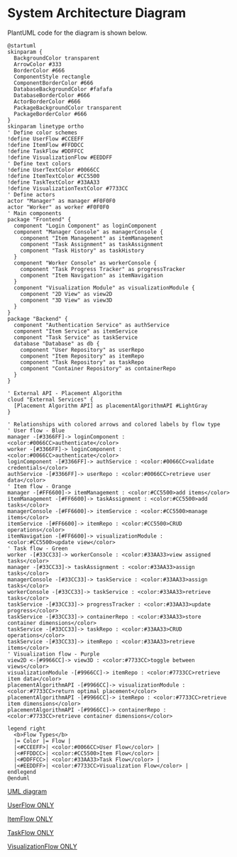 # System Architecture Diagram

PlantUML code for the diagram is shown below.

```PlantUML
@startuml
skinparam {
  BackgroundColor transparent
  ArrowColor #333
  BorderColor #666
  ComponentStyle rectangle
  ComponentBorderColor #666
  DatabaseBackgroundColor #fafafa
  DatabaseBorderColor #666
  ActorBorderColor #666
  PackageBackgroundColor transparent
  PackageBorderColor #666
}
skinparam linetype ortho
' Define color schemes
!define UserFlow #CCEEFF
!define ItemFlow #FFDDCC
!define TaskFlow #DDFFCC
!define VisualizationFlow #EEDDFF
' Define text colors
!define UserTextColor #0066CC
!define ItemTextColor #CC5500
!define TaskTextColor #33AA33
!define VisualizationTextColor #7733CC
' Define actors
actor "Manager" as manager #F0F0F0
actor "Worker" as worker #F0F0F0
' Main components
package "Frontend" {
  component "Login Component" as loginComponent
  component "Manager Console" as managerConsole {
    component "Item Management" as itemManagement
    component "Task Assignment" as taskAssignment
    component "Task History" as taskHistory
  }
  component "Worker Console" as workerConsole {
    component "Task Progress Tracker" as progressTracker
    component "Item Navigation" as itemNavigation
  }
  component "Visualization Module" as visualizationModule {
    component "2D View" as view2D
    component "3D View" as view3D
  }
}
package "Backend" {
  component "Authentication Service" as authService
  component "Item Service" as itemService
  component "Task Service" as taskService
  database "Database" as db {
    component "User Repository" as userRepo
    component "Item Repository" as itemRepo
    component "Task Repository" as taskRepo
    component "Container Repository" as containerRepo
  }
}

' External API - Placement Algorithm
cloud "External Services" {
  [Placement Algorithm API] as placementAlgorithmAPI #LightGray
}

' Relationships with colored arrows and colored labels by flow type
' User flow - Blue
manager -[#3366FF]-> loginComponent : <color:#0066CC>authenticate</color>
worker -[#3366FF]-> loginComponent : <color:#0066CC>authenticate</color>
loginComponent -[#3366FF]-> authService : <color:#0066CC>validate credentials</color>
authService -[#3366FF]-> userRepo : <color:#0066CC>retrieve user data</color>
' Item flow - Orange
manager -[#FF6600]-> itemManagement : <color:#CC5500>add items</color>
itemManagement -[#FF6600]-> taskAssignment : <color:#CC5500>add tasks</color>
managerConsole -[#FF6600]-> itemService : <color:#CC5500>manage items</color>
itemService -[#FF6600]-> itemRepo : <color:#CC5500>CRUD operations</color>
itemNavigation -[#FF6600]-> visualizationModule : <color:#CC5500>update view</color>
' Task flow - Green
worker -[#33CC33]-> workerConsole : <color:#33AA33>view assigned tasks</color>
manager -[#33CC33]-> taskAssignment : <color:#33AA33>assign tasks</color>
managerConsole -[#33CC33]-> taskService : <color:#33AA33>assign tasks</color>
workerConsole -[#33CC33]-> taskService : <color:#33AA33>retrieve tasks</color>
taskService -[#33CC33]-> progressTracker : <color:#33AA33>update progress</color>
taskService -[#33CC33]-> containerRepo : <color:#33AA33>store container dimensions</color>
taskService -[#33CC33]-> taskRepo : <color:#33AA33>CRUD operations</color>
taskService -[#33CC33]-> itemRepo : <color:#33AA33>retrieve items</color>
' Visualization flow - Purple
view2D <-[#9966CC]-> view3D : <color:#7733CC>toggle between views</color>
visualizationModule -[#9966CC]-> itemRepo : <color:#7733CC>retrieve item data</color>
placementAlgorithmAPI -[#9966CC]-> visualizationModule : <color:#7733CC>return optimal placement</color>
placementAlgorithmAPI -[#9966CC]-> itemRepo : <color:#7733CC>retrieve item dimensions</color>
placementAlgorithmAPI -[#9966CC]-> containerRepo : <color:#7733CC>retrieve container dimensions</color>

legend right
  <b>Flow Types</b>
  |= Color |= Flow |
  |<#CCEEFF>| <color:#0066CC>User Flow</color> |
  |<#FFDDCC>| <color:#CC5500>Item Flow</color> |
  |<#DDFFCC>| <color:#33AA33>Task Flow</color> |
  |<#EEDDFF>| <color:#7733CC>Visualization Flow</color> |
endlegend
@enduml
```
[UML diagram](https://uml.planttext.com/plantuml/png/fLTDRziu4BthLt2TGqv1ZGfrqS8LwafMjq3JDT9qzr3qG4kCB4GM1PAowztal-_mGn8fqMaM2mEsFFFcSJWpd17VSu6PQFTLmE_Bki4Cxz4_0K8VS7PVCDhMUKmhof1WkEQW9hK0xOenUjIAYp0C9Pwod30ZMYmM88hflg4r67mLfueWHZA1ww8YjifZbc21jvYJiGSNTrX-RCJKU9K9oZpo3P3XOiBfxge3ZSqVhTXKPKt4gI68Ch6ZmILAo1s8KARWFDkHFU71RxcMVkE4fHKzeeiuNg_Jj5Ty4cIl5McQ977SAsunlzUA94bJI_5doLjSbNzZKT9Q8zPhYHby4EIdq8wu7jo2t6ndFbyiB5BfXgMDurUlvdF75qiRXgiLvDhha0Lx_JeCOOdUAonJmWFrWsRNk8OGind27EtrCyHWBZyTv2_AxWtYg1vxm2MwncKDMpJLmuD6fmpDKaPhGUfyfggtHw3PPrg0ILzmYhQIibxaues3O55pMX7RKIDIApWsCen86-wxDKgG3QAnXGmjMd5U5dLl8K0sYBmMlvSSGdJguUO_O1_TNUWOEflGiJox1yM_ORHWX7Dqoo2m9WcD4HgPT_DVyA4iL2Nqcnz4K_USsa7ND6-DamTReULJLrycK7paQ0p8yMKoHeGZH9We7nw7Uf6Tm5SkgrRiuA7Cj6jV2JkKcVODWyhy3wOHi95o-rwa2hADb4aSaBbfR6ZMjJW5ohVJ6CXpZMv8GtdPLqGBCYdoPcY4bIxwiCh34LOwwSD2BGauZrD7iavXh6JauV2kVmh2QboXrUOJkaAR2cVgSA1LLL1MYjq-o2hQvcZM8qrikCxJTu-99FkXohJJzIgvpCNdijY9ZmoVj0ytf5APvRkoWJC1CDqnIOwm76gGvZhlHHNUaegZxGdToOuh6pzmgDWhmHNwKBKaw1hPrNTeaej5clwuYaPD1hr5IyNwrlJW20-LHfOlb2uAJCFx_qGZ8uVGAkGfsm6E7zGXJ3G8WAJ55UzPRKk7iYkzAHyZWfNaG1H4LNZFTgdcJnV9Fs0M5quiqtIncCyblTjChKNqn8fmdYlCuEd8mc5p6wsVJM86jj40cFWsZQQXqeOUtwmekbIZA1gU-EPRWcX3c2vUXsfej2wRhvTEYDj69LisIIilgWkOl7naXDHEOSPn6Ce5t8aoKEiNXKXomi6KSIPd0khodSsB8THSlqoDIpXDpLDixfQUJzPNkKjdspXaevaw9JHvwN2_PdHwxfHFlYUG0OJo4cBCdLewIztr_odhkR8yI-Mfy744tRDowRvdTaMvQLa3Dmaz_T4IrdZpHhORNVTou5ihw3VIID02RXzeIyGHAbh1XdLyXyLXzNXkU1tFtGxddqaZRvywfSCIBQiXqgBSmrJiQV_BGi_UmBGodi5-hlp6IpnPWK552dWfGqpER9ZtossaRZgtC7S1jOr0zl0EwOi6F2ZbWnGkpGKhUXZF7pMi9R1RfJFG5o_Bm7H4DPDy1lf2PXcOobNDqcUWxsUMWGc6Mz4ZIzY_ZaBm7hxWOlul)

[UserFlow ONLY](https://uml.planttext.com/plantuml/png/fLPDRzim3BtxLt3feQTYGOscm90PJUDuAz0EnTPjXw87nLOTeOeLI4goREr_7_LXH_xOQGYGs8_lKHH9KRbIcaYzNVD8lR1gGoHPmvy8u9haBwKKswgO2ouaQ4agXMPQQRJEf1HxPpY9uzZmXIoezD1aCa5eBjORKQ7Wcpvm2fBccbGbfw5fG9OIJPP4qMu49y_4V496NppBjP03-3qw8sNFPtjNDQahVmjomrb5zM53GKYz4j4ffFGP8SWjNUKhkgOgUbSuzBkYCkDY3oVp-MAHPOtXHjErCsHPcixdZU61g1TdIDCi2mm_cDeIpduJpKJb68k5uHnZqFINTe6q8tX0t6zdF9vC0gScZC0wdrzSZCUjM09h7CzcMEl1W0BQvMKSun9DLCIKH4Ns1qPtfC8Kon4G1MltZ3aOcqzD-IdaYsVixMD3E8KxmYhSekyU5MrSoM2KIL5fMXKZsxqD0qQteaH9qt3MBJTO0xNvFa1KL4fm6WRg8Rj2IsFI24wuhjTWY1sXhiAa5cPAiR9g51gn8pIe-CmKfkZGqFqxSj_Qkt0vR6t2vVAVUx3-xwKe9LKA7YGcrXTXuq6F3Mx-2zcnqdP2i_aZr0-lrJjm9ugj3t8N6XpU3_KynUQZUo-W-_EqouWxZ3YrCRmT-yLCWg5scMtr2XzOxaBxHkMEvIusWYR_7lKp43BDzWUPDiaXqnJno2pyO8DHFU8igLZsSs3EDNob6w5Oqn5Rn0mqMA4EruGunBKHThWco24kzfB6yzWF9AyDNcKoZuTtyKjJMH4Ei_iRE8DxJd9xE636Io6PNgsZd8jj0QE6wNEZN9qU1oJ6sPDjqzhMcCmo9xUiNEbFaXnS35yfjvLLAxR1Cu4qDp5f0SHSQbZcgcWWJfQKArWUuDbCN3FuqOVDlGNEu9flQLGFihD779AJIPOzdIMT8GCVO6gzVl0pE277JgFJzzQMH7xW_R-ZZgZbC6ZalhST7Z_iGxpHC076BU6gyHegMoxhrklxarHBHdVKKco7DzuYJaiyWo1DYR2yqsLYBxO7J3EkkKmGU_q8xbx11sjyDU3KtwV9QtSvMnj3h5Uf1UwU3GJkialiuHWIkFit4BZxBx4dP4ZWhkD0u6x2f3tiEahSlyj2T8LV-3_iBm00)

[ItemFlow ONLY](https://uml.planttext.com/plantuml/png/TLPTJzim57tFhxXh7tX2guWe4keYkgJTa613KBO7n8ERc3Ig6rUsI-a6_ttN7t7pDLM2zDnpRexljQzx9HKHQhTXWLmNvPO8ie6_0S1NagvpmNTb5dF61IX1IebXMYgCJeNWUniOXc6e-LnaL3XeF1uZ5FFDbfSeU507Ha7GL94oPxGUwf4bH94baRJjOFX2zAVEw8gdgUAY1x_3P2Jlv6okgYArvH-rsh2YfEgmfS25Ml7W11BwWX2aXYxJ5TrG6NpABFeegPWpleTX7CzcyxaFN2kwiO7vF4dYs0SMHAvj84dcyrhWLo5tX1L_Y2fuQHcpcUOSFIZwfgoHfeC5ucuvez5uN4kgRTIYSNn-FXerlDIYOJYTOgzx3TLe5nTXYA_mheXkYGpCFnZSaX9BB0P096piCzPWf3yLvJSNQyVOcqTFE85RKfIuHBTxPB2rBOF1NF1IqJ8RcDth6J2uuJbA_8OpQPd6FDJaEuEeA2Ldj6xKGUOD3Oqk8rZXfdf7WTWHQYjqQM4gPP6NNg4GEqAzYk-5n18TFDrzH-v7SnMsXer5s5h-Tmqc_vtWkQ1Ima9WOLqJjWvqME_YVv3N8ZSxmI_-27NjDVOEtF9ivqo-rWCMxrezIt3pqRqJqFrPqcQ4BKQO60yVn_sY9q7VTfdkr0eVYjHQUw3YjKYjDu8XzpteLg3ErCllPPeYrvcwYKTcvWOR3AeHPqZPibi3VQxXdcwvBFoEs26ceTuEjRZQOX_NE6nnjSa-BkubXUUnQoIj0awbAu-7T_Qcg2W9W-dTDPp27IEfEHmmPJaNXLfjWfJnNGO3ptIraRPFJpqIdUpPRDCgvaFwDSER8b-fRu8Sh8TxoandvQhOufb0cfsOD0EYBpLiSvbvY94bPHAM1tZH4rSFVinXwcc0K_Y9DqXEWsgKdJxXG1-FHwFdqwWr0k0I9YRlfPkp4Saomv6JpoOG1Ir58rjpFFHcGyUA0p5KdxCrl3eENOcx2Qsmns6bwAJIxUxcYUyV4-1RAcpXVQg0qHoF80ZT8UpkP1cPUss1LKRMCaBi_GlOQmKVJF1TWnDtdKRl_btsOelCiT34wYsLm5wpDO4pPthP9x3NRqrWhx_8790-WRsDQm9x4KRDMTTIulfj5O8h_8C_m_u1)

[TaskFlow ONLY](https://uml.planttext.com/plantuml/png/ZLPDRziu4BthLypQXvw26XNg0aKgr2lPtGBD8aZJtKFH0orDP28oAP1qNBV9V-_mGxA-TbCOiEKtRnw7mvaHtsl3b3digqZVSr4pnVRmCmBua-NtfP87KQIoaWgCOaAJ6OKXwqefUVI6UHp7bYzLWIf0o-MIe5JkQod8uRCvLGWASyD4MM7NDE6MCSEsJECmWlaTivykO-oyoerK4_WrYR5ofDdVLKCQkZzrSbDnWUPK8qXbTZ9w0HdU4GIve-jyXtlKqH-5HxzeL9jA7c6UfklrPjCQFXhSUyDcasLfsXfkcRxtXYpRR3g6VxW-i8h_O8PBuHdhjUMSOp3utVX0-X7S4XwsirWibnrH6qR7cgQlNoyMlLWwrZXUhUYi9mFgqDwyYMDQeesAsIFHaVk1sHKJb68r0wPXxvyf1mlxQIZ_IdKV64Vts19Um1NZWhOOgaT7jJyoc6sK50P5CNFLsp9WzacMvD8Md9EjBDP2VNu8a3o4bXLs0msGMw7dOzC8td7VhC49EqD33vjQM6dDIz5w6CBEqAJ7NrnJYaujFVmdxbD_5pw7lKtuNFxd7fp-jPAbGgtXLb5Ymo7K0GpOvER_PW-yT9NGRluCZSFhrGvSoU8GWdpe6Zm-3lLLHiM7n-20nrVPa14F677cOdWwrukT15FbiZgO7Jtmt8Vs6TK3ptriZ4pXVpJEG9Tfjp_9T4dkCkqXdfb566mmQqQS8nNRSGviNyCDrbBpjY8EX5beyeG6N1lY5DT5EE3Q8AUuL4k6-d4SIDuOWfVDF3Nl-hj19LW5g-kFS07N5SjTSy2gAgNYPhUFyaeU2fYrp90RxS_fwuIB5VlcohInjIQxpFmJBtVcWs8d7yCDLkvazOxNr1D4ynCJ2s3sfKR7B8eMgjWMAmtR4zpPYMi7Fscu73dW0ZueH165ENNnTMvdNnn_kqW6_VOMBftesp164rkM5BPjTrh8fbXVldIK96e6Oq-lFnx6WbvhMgc9OYGOylkRQlqj_RwOGgCuFk10hklJ4njCdB7WeQPMmPRtl6Al8iTwTehYcGG5fnnhMoRFIpVTCLPDRxva86jKlkAUbsgQydyoQ2bdfQZ2agOOA5lar22NsyHT3MwfK8crJGXxV0V-pKmFplXemSjm8qaUswNytI1nayKIcrKQ1tzJwJZuwqBYnikKWx_1T1p2Pbp_J3du2qt7mTybalxhOk19-_TPYDxJ5zraVm40)

[VisualizationFlow ONLY](https://uml.planttext.com/plantuml/png/bLRRRjiu47tNLqpjXpu5QrIeYmQkKDUosm9D4RJPxaEG1rfYP28IAP1KN7UJVz_XHRHkkzZ2W2sVEJCySo6fzqeJgPkgZDG3upMHf8A_8u0F97ief6XulX6baA0buGhDb6kqhgKKHsUOnt5i-4BcL7fekLmYj15LBJWwVDUdaeAacIQyA6dNDE6M4atsHD6XWlazCPykO-oyphIG4_Wr1YF5A6O_gvOqT7_krAPadEfJJK58VH3HIqZfFKAGMRhA3hIYAdgHE_HFHUMk54UORpRRxMuN39yrhPnXjqlJpIOOReXwS8OqtUqwXXzCDQHaluXcWZl6TciuPmsQ_jHEI5_13U8-dSLYkUm4DJ8writczUl5egUbOutZzHfxFIceGtlp9evnYQ2Ac9QeoFx0x8fmBB6S0L5GkMUimS9yMifVGZvunj4-1i9Bk2ACOuf-UbHKkvR1R2S5rvJdCpkzWG6pBw90bp1mDcnfi03r-LuWUd0bIjeLwY6xGi_7b16SOzMkmH0xGqCFKrfOAyKA7ZmqOcTeqkCJKrYYKw3x_yXzxcVXQjXBmjNoNtEmyQ-bA2HL2cua5jOteVQWnoQJ_qeUMM4d8IH_XiRoUhC3Lo9llCZ7hi7XOwclKXm-UlGEzFWg7JBY0IDEhORdyxoOas1gNDQDFk03ovoqxrG-iinf8sZo_wDn1RfCa_uaqnQvopHDF3DpVx31h3tYB2dVZsjWzZLyexLGB4n4WvY19Ziqu1g9KrohSC0r8gUuE4iQz-DOIDOQl9UfF6xUxKzD9ISbhAy_mmLSboIpcmFMPI4aquSgoahHv30BJ5yRvVfqE-5YWjtPCMrjmMIMcNzXnK5_bEJaD7oZfUsiEh0QzmJIt8b9So3cKiCsypn09TdJKi7-1FVcn3K7FyReJw-rO3QDhF5kS_C8gulR-TktvgozkqZy2C8bh6pWItz69beKU1_2dkeZfTpIrEeFoqcYgQtGYzgsS1nNKYqPVQIMOgSgH9skqa3jUE6f9Hh9GTIQLTYd4FPt5lhV2J2CeqpJVYTwRmZ_Oud0credAcc1nmH8CqKuWQjzOk_U6vm4PEqJn9xUWRlwyC4QdmouybT-yXHMTfTlOhUk8RQhj0xkLQ3ZuExZnExVAGVtYj1nS5TqOZVnb8DxO-Wu-6Bq9thWYVcxAaJlyGjV5Vy1)
